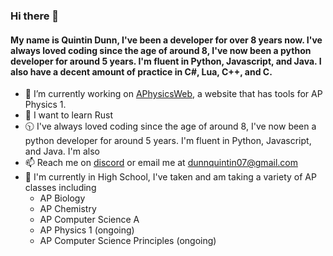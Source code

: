 ### Hi there 👋

#### My name is Quintin Dunn, I've been a developer for over 8 years now. I've always loved coding since the age of around 8, I've now been a python developer for around 5 years. I'm fluent in Python, Javascript, and Java. I also have a decent amount of practice in C#, Lua, C++, and C.

- 🔭 I’m currently working on [APhysicsWeb](https://github.com/quintindunn/APPhysicsWeb), a website that has tools for AP Physics 1.
- 🦀 I want to learn Rust
- 🕥 I've always loved coding since the age of around 8, I've now been a python developer for around 5 years. I'm fluent in Python, Javascript, and Java. I'm also
- 📫 Reach me on [discord](https://discordapp.com/users/309465127860568067) or email me at [dunnquintin07@gmail.com](mailto:dunnquintin07@gmail.com)
- 🏫 I'm currently in High School, I've taken and am taking a variety of AP classes including
  - AP Biology
  - AP Chemistry
  - AP Computer Science A
  - AP Physics 1 (ongoing)
  - AP Computer Science Principles (ongoing)
